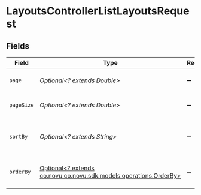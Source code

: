 # LayoutsControllerListLayoutsRequest


## Fields

| Field                                                                                                   | Type                                                                                                    | Required                                                                                                | Description                                                                                             |
| ------------------------------------------------------------------------------------------------------- | ------------------------------------------------------------------------------------------------------- | ------------------------------------------------------------------------------------------------------- | ------------------------------------------------------------------------------------------------------- |
| `page`                                                                                                  | *Optional<? extends Double>*                                                                            | :heavy_minus_sign:                                                                                      | Number of page for pagination                                                                           |
| `pageSize`                                                                                              | *Optional<? extends Double>*                                                                            | :heavy_minus_sign:                                                                                      | Size of page for pagination                                                                             |
| `sortBy`                                                                                                | *Optional<? extends String>*                                                                            | :heavy_minus_sign:                                                                                      | Sort field. Currently only supported `createdAt`                                                        |
| `orderBy`                                                                                               | [Optional<? extends co.novu.co.novu.sdk.models.operations.OrderBy>](../../models/operations/OrderBy.md) | :heavy_minus_sign:                                                                                      | Direction of the sorting query param                                                                    |